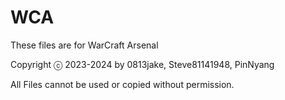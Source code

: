 # WCA

These files are for WarCraft Arsenal

Copyright ⓒ 2023-2024 by 0813jake, Steve81141948, PinNyang

All Files cannot be used or copied without permission.
